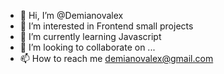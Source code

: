 - 👋 Hi, I’m @Demianovalex
- 👀 I’m interested in Frontend small projects
- 🌱 I’m currently learning Javascript
- 💞️ I’m looking to collaborate on ...
- 📫 How to reach me demianovalex@gmail.com
<!---
Demianovalex/Demianovalex is a ✨ special ✨ repository because its `README.md` (this file) appears on your GitHub profile.
You can click the Preview link to take a look at your changes.
--->
